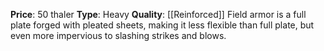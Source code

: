 **Price**: 50 thaler
**Type**: Heavy 
**Quality**: [[Reinforced]]
Field armor is a full plate forged with pleated sheets, making it less flexible than full plate, but even more impervious to slashing strikes and blows.